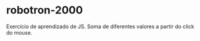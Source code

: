 # robotron-2000
Exercício de aprendizado de JS. Soma de diferentes valores a partir do click do mouse.
